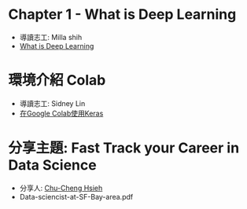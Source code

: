 
# Chapter 1 - What is Deep Learning

- 導讀志工: Milla shih
- [What is Deep Learning][1]

# 環境介紹 Colab

- 導讀志工: Sidney Lin
- [在Google Colab使用Keras][2]

# 分享主題: Fast Track your Career in Data Science

- 分享人: [Chu-Cheng Hsieh][3]
- Data-sciencist-at-SF-Bay-area.pdf











[1]:https://ppt.cc/fflBlx
[2]:https://lihi.cc/iaAoO
[3]:https://www.linkedin.com/in/chucheng/
